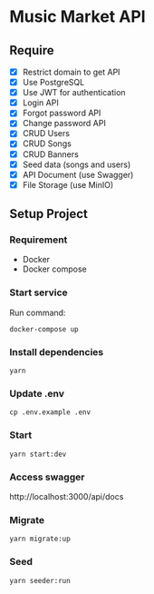 # Music Market API
## Require
- [x] Restrict domain to get API
- [x] Use PostgreSQL
- [x] Use JWT for authentication
- [x] Login API
- [x] Forgot password API
- [x] Change password API
- [x] CRUD Users
- [x] CRUD Songs
- [x] CRUD Banners
- [x] Seed data (songs and users)
- [x] API Document (use Swagger)
- [x] File Storage (use MinIO)

## Setup Project

### Requirement
- Docker
- Docker compose

### Start service
Run command:
```
docker-compose up
```

### Install dependencies
```
yarn
```

### Update .env
```
cp .env.example .env
```

### Start
```
yarn start:dev
```

### Access swagger
http://localhost:3000/api/docs

### Migrate
```
yarn migrate:up
```

### Seed
```
yarn seeder:run
```
